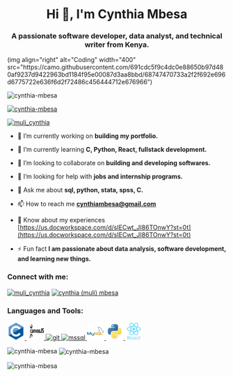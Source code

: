 
<h1 align="center">Hi 👋, I'm Cynthia Mbesa</h1>
<h3 align="center">A passionate software developer, data analyst, and technical writer from Kenya.</h3>
(img align="right" alt="Coding" width="400" src="https://camo.githubusercontent.com/691cdc5f9c4dc0e88650b97d480af9237d9422963bd1184f95e00087d3aa8bbd/68747470733a2f2f692e696d6775722e636f6d2f72486c456444712e676966")

<p align="left"> <img src="https://komarev.com/ghpvc/?username=cynthia-mbesa&label=Profile%20views&color=0e75b6&style=flat" alt="cynthia-mbesa" /> </p>

<p align="left"> <a href="https://github.com/ryo-ma/github-profile-trophy"><img src="https://github-profile-trophy.vercel.app/?username=cynthia-mbesa" alt="cynthia-mbesa" /></a> </p>

<p align="left"> <a href="https://twitter.com/muli_cynthia" target="blank"><img src="https://img.shields.io/twitter/follow/muli_cynthia?logo=twitter&style=for-the-badge" alt="muli_cynthia" /></a> </p>

- 🔭 I’m currently working on **building my portfolio.**

- 🌱 I’m currently learning **C, Python, React, fullstack development.**

- 👯 I’m looking to collaborate on **building and developing softwares.**

- 🤝 I’m looking for help with **jobs and internship programs.**

- 💬 Ask me about **sql, python, stata, spss, C.**

- 📫 How to reach me **cynthiambesa@gmail.com**

- 📄 Know about my experiences [https://us.docworkspace.com/d/sIECwt_JI86TOnwY?st=0t](https://us.docworkspace.com/d/sIECwt_JI86TOnwY?st=0t)

- ⚡ Fun fact **I am passionate about data analysis, software development, and learning new things.**

<h3 align="left">Connect with me:</h3>
<p align="left">
<a href="https://twitter.com/muli_cynthia" target="blank"><img align="center" src="https://raw.githubusercontent.com/rahuldkjain/github-profile-readme-generator/master/src/images/icons/Social/twitter.svg" alt="muli_cynthia" height="30" width="40" /></a>
<a href="https://linkedin.com/in/cynthia (muli) mbesa" target="blank"><img align="center" src="https://raw.githubusercontent.com/rahuldkjain/github-profile-readme-generator/master/src/images/icons/Social/linked-in-alt.svg" alt="cynthia (muli) mbesa" height="30" width="40" /></a>
</p>

<h3 align="left">Languages and Tools:</h3>
<p align="left"> <a href="https://www.cprogramming.com/" target="_blank" rel="noreferrer"> <img src="https://raw.githubusercontent.com/devicons/devicon/master/icons/c/c-original.svg" alt="c" width="40" height="40"/> </a> <a href="https://canvasjs.com" target="_blank" rel="noreferrer"> <img src="https://raw.githubusercontent.com/Hardik0307/Hardik0307/master/assets/canvasjs-charts.svg" alt="canvasjs" width="40" height="40"/> </a> <a href="https://git-scm.com/" target="_blank" rel="noreferrer"> <img src="https://www.vectorlogo.zone/logos/git-scm/git-scm-icon.svg" alt="git" width="40" height="40"/> </a> <a href="https://www.microsoft.com/en-us/sql-server" target="_blank" rel="noreferrer"> <img src="https://www.svgrepo.com/show/303229/microsoft-sql-server-logo.svg" alt="mssql" width="40" height="40"/> </a> <a href="https://www.mysql.com/" target="_blank" rel="noreferrer"> <img src="https://raw.githubusercontent.com/devicons/devicon/master/icons/mysql/mysql-original-wordmark.svg" alt="mysql" width="40" height="40"/> </a> <a href="https://www.python.org" target="_blank" rel="noreferrer"> <img src="https://raw.githubusercontent.com/devicons/devicon/master/icons/python/python-original.svg" alt="python" width="40" height="40"/> </a> <a href="https://reactjs.org/" target="_blank" rel="noreferrer"> <img src="https://raw.githubusercontent.com/devicons/devicon/master/icons/react/react-original-wordmark.svg" alt="react" width="40" height="40"/> </a> </p>

<p><img align="left" src="https://github-readme-stats.vercel.app/api/top-langs?username=cynthia-mbesa&show_icons=true&locale=en&layout=compact" alt="cynthia-mbesa" /></p>

<p>&nbsp;<img align="center" src="https://github-readme-stats.vercel.app/api?username=cynthia-mbesa&show_icons=true&locale=en" alt="cynthia-mbesa" /></p>

<p><img align="center" src="https://github-readme-streak-stats.herokuapp.com/?user=cynthia-mbesa&" alt="cynthia-mbesa" /></p>
